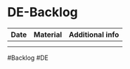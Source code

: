 # DE-Backlog

| Date | Material | Additional info |
| ---- | -------- | --------------- |
|      |          |                 |
|      |          |                 |


#Backlog #DE